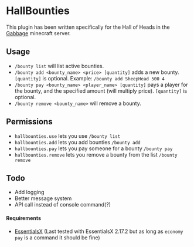 # HallBounties
This plugin has been written specifically for the Hall of Heads in the [Gabbage](https://gabbage.net) minecraft server.

## Usage
* `/bounty list` will list active bounties.
* `/bounty add <bounty_name> <price> [quantity]` adds a new bounty. `[quantity]` is optional. Example: `/bounty add SheepHead 500 4`
* `/bounty pay <bounty_name> <player_name> [quantity]` pays a player for the bounty, and the specified amount (will multiply price). `[quantity]` is optional.
* `/bounty remove <bounty_name>` will remove a bounty.

## Permissions
* `hallbounties.use` lets you use `/bounty list`
* `hallbounties.add` lets you add bounties `/bounty add`
* `hallbounties.pay` lets you pay someone for a bounty `/bounty pay`
* `hallbounties.remove` lets you remove a bounty from the list `/bounty remove`

## Todo
* Add logging
* Better message system
* API call instead of console command(?)

#### Requirements
* [EssentialsX](https://www.spigotmc.org/resources/essentialsx.9089/) (Last tested with EssentialsX 2.17.2 but as long as `economy pay` is a command it should be fine)
